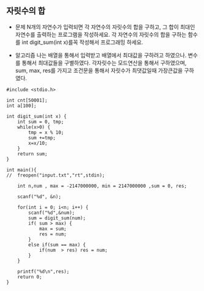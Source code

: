 ## 자릿수의 합

* 문제 
N개의 자연수가 입력되면 각 자연수의 자릿수의 합을 구하고, 그 합이 최대인 자연수를 출력하는 프로그램을 작성하세요. 각 자연수의 자릿수의 합을 구하는 함수를 int digit_sum(int x)를꼭 작성해서 프로그래밍 하세요.

* 알고리즘
나는 배열을 통해서 입력받고 배열에서 최대값을 구하려고 하였으나. 변수를 통해서 최대값들을 구별하였다.
각자릿수는 모드연산을 통해서 구하였으며, sum, max, res를 가지고 조건문을 통해서 자릿수가 최댓값일때 가장큰값을 구하였다.

```
#include <stdio.h>

int cnt[50001];
int a[100];

int digit_sum(int x) {
	int sum = 0, tmp;
	while(x>0) {
		tmp = x % 10;
		sum +=tmp;
		x=x/10;
	}
	return sum;
}

int main(){
//	freopen("input.txt","rt",stdin);

	int n,num , max = -2147000000, min = 2147000000 ,sum = 0, res;

	scanf("%d", &n);

	for(int i = 0; i<n; i++) {
		scanf("%d",&num);
		sum = digit_sum(num);
		if( sum > max) {
			max = sum;
			res = num;
		}
		else if(sum == max) {
		 	if(num  > res) res = num;
		}
	}

	printf("%d\n",res);
	return 0;
}

```
